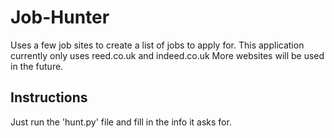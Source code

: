 # Job-Hunter
 Uses a few job sites to create a list of jobs to apply for.
 This application currently only uses reed.co.uk and indeed.co.uk
 More websites will be used in the future.
 
## Instructions
 Just run the 'hunt.py' file and fill in the info it asks for.
